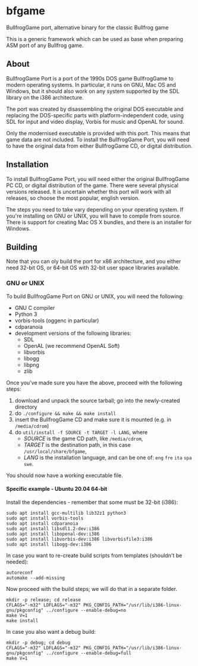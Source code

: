 # bfgame

BullfrogGame port, alternative binary for the classic Bullfrog game

This is a generic framework which can be used as base when preparing ASM port
of any Bullfrog game.

## About

BullfrogGame Port is a port of the 1990s DOS game BullfrogGame to modern
operating systems. In particular, it runs on GNU, Mac OS and Windows, but it
should also work on any system supported by the SDL library on the i386
architecture.

The port was created by disassembling the original DOS executable and replacing
the DOS-specific parts with platform-independent code, using SDL for input
and video display, Vorbis for music and OpenAL for sound.

Only the modernised executable is provided with this port. This means that game
data are not included. To install the BullfrogGame Port, you will need to
have the original data from either BullfrogGame CD, or digital distribution.

## Installation

To install BullfrogGame Port, you will need either the original BullfrogGame
PC CD, or digital distribution of the game. There were several physical
versions released. It is uncertain whether this port will work with all
releases, so choose the most popular, english version.

The steps you need to take vary depending on your operating system. If you're
installing on GNU or UNIX, you will have to compile from source. There is
support for creating Mac OS X bundles, and there is an installer for Windows. 

## Building

Note that you can oly build the port for x86 architecture, and you either need
32-bit OS, or 64-bit OS with 32-bit user space libraries available.

### GNU or UNIX

To build BullfrogGame Port on GNU or UNIX, you will need the following:

* GNU C compiler
* Python 3
* vorbis-tools (oggenc in particular)
* cdparanoia
* development versions of the following libraries:
  * SDL
  * OpenAL (we recommend OpenAL Soft)
  * libvorbis
  * libogg
  * libpng
  * zlib

Once you've made sure you have the above, proceed with the following steps:

1. download and unpack the source tarball; go into the newly-created directory
2. do `./configure && make && make install`
3. insert the BullfrogGame CD and make sure it is mounted (e.g. in `/media/cdrom`)
4. do `util/install -f SOURCE -t TARGET -l LANG`, where
   * *SOURCE* is the game CD path, like `/media/cdrom`,
   * *TARGET* is the destination path, in this case `/usr/local/share/bfgame`,
   * *LANG* is the installation language, and can be one of: `eng` `fre` `ita` `spa` `swe`.

You should now have a working executable file.

#### Specific example - Ubuntu 20.04 64-bit

Install the dependencies - remember that some must be 32-bit (i386):

```
sudo apt install gcc-multilib lib32z1 python3
sudo apt install vorbis-tools
sudo apt install cdparanoia
sudo apt install libsdl1.2-dev:i386
sudo apt install libopenal-dev:i386
sudo apt install libvorbis-dev:i386 libvorbisfile3:i386
sudo apt install libogg-dev:i386
```

In case you want to re-create build scripts from templates (shouldn't be needed):

```
autoreconf
automake --add-missing
```

Now proceed with the build steps; we will do that in a separate folder.

```
mkdir -p release; cd release
CFLAGS="-m32" LDFLAGS="-m32" PKG_CONFIG_PATH="/usr/lib/i386-linux-gnu/pkgconfig" ../configure --enable-debug=no
make V=1
make install
```

In case you also want a debug build:

```
mkdir -p debug; cd debug
CFLAGS="-m32" LDFLAGS="-m32" PKG_CONFIG_PATH="/usr/lib/i386-linux-gnu/pkgconfig" ../configure --enable-debug=full
make V=1
```

